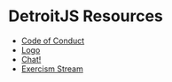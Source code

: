 # DetroitJS Resources

* [Code of Conduct](code-of-conduct.md)
* [Logo](logo/)
* [Chat!](https://gitter.im/Detroitjs/Lobby)
* [Exercism Stream](http://exercism.io/teams/detroitjs/streams)
